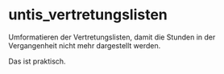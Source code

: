 # untis_vertretungslisten
Umformatieren der Vertretungslisten, damit die Stunden
in der Vergangenheit nicht mehr dargestellt werden.

Das ist praktisch.

